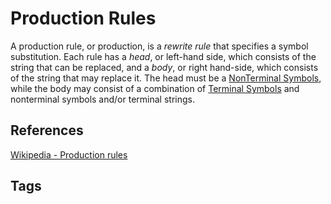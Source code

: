 # Production Rules

A production rule, or production, is a *rewrite rule* that specifies a symbol substitution. Each rule has a *head*, or left-hand side, which consists of the string that can be replaced, and a *body*, or right hand-side, which consists of the string that may replace it. The head must be a [NonTerminal Symbols](../202402070624), while the body may consist of a combination of [Terminal Symbols](../202402070511) and nonterminal symbols and/or terminal strings.  

## References
[Wikipedia - Production rules](https://en.wikipedia.org/wiki/Terminal_and_nonterminal_symbols#Production_rules)

## Tags
